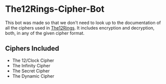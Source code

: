 # The12Rings-Cipher-Bot

This bot was made so that we don't need to look up to the documentation of all the ciphers used in [The12Rings](https://the12rings.com/).
It includes encryption and decryption, both, in any of the given cipher format.

## Ciphers Included

- The 12/Clock Cipher
- The Infinity Cipher
- The Secret Cipher
- The Dynamic Cipher
